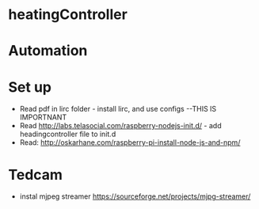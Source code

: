 # heatingController
# Automation
# Set up

- Read pdf in lirc folder - install lirc, and use configs --THIS IS IMPORTNANT
- Read http://labs.telasocial.com/raspberry-nodejs-init.d/ - add headingcontroller file to init.d
- Read: http://oskarhane.com/raspberry-pi-install-node-js-and-npm/


# Tedcam
- instal mjpeg streamer https://sourceforge.net/projects/mjpg-streamer/
